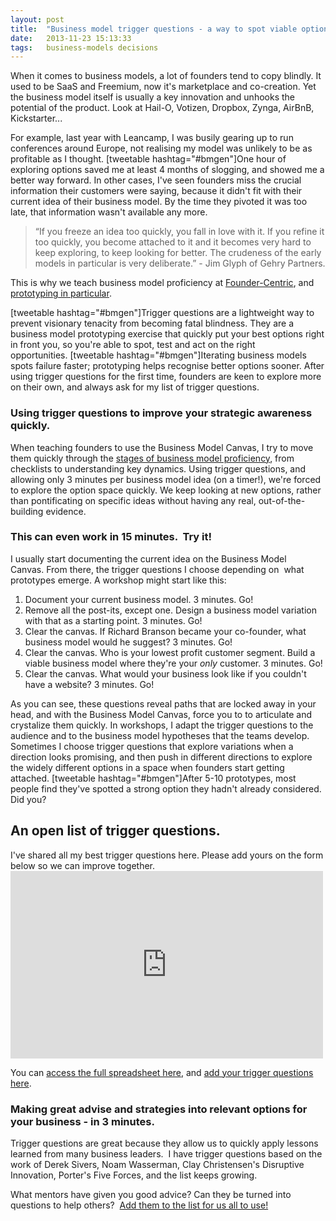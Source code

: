 ```yaml
---
layout: post
title:  "Business model trigger questions - a way to spot viable options quickly"
date:   2013-11-23 15:13:33
tags:   business-models decisions
---
```


When it comes to business models, a lot of founders tend to copy blindly. It used to be SaaS and Freemium, now it's marketplace and co-creation. Yet the business model itself is usually a key innovation and unhooks the potential of the product. Look at Hail-O, Votizen, Dropbox, Zynga, AirBnB, Kickstarter...

For example, last year with Leancamp, I was busily gearing up to run conferences around Europe, not realising my model was unlikely to be as profitable as I thought. [tweetable hashtag="#bmgen"]One hour of exploring options saved me at least 4 months of slogging, and showed me a better way forward. In other cases, I've seen founders miss the crucial information their customers were saying, because it didn't fit with their current idea of their business model. By the time they pivoted it was too late, that information wasn't available any more.
<blockquote>“If you freeze an idea too quickly, you fall in love with it. If you refine it too quickly, you become attached to it and it becomes very hard to keep exploring, to keep looking for better. The crudeness of the early models in particular is very deliberate.” - Jim Glyph of Gehry Partners.</blockquote>
This is why we teach business model proficiency at <a href="http://www.foundercentric.com">Founder-Centric</a>, and <a href="http://www.businessmodelalchemist.com/2010/09/on-business-models-prototypes-love-entrepreneurship.html">prototyping in particular</a>.

[tweetable hashtag="#bmgen"]Trigger questions are a lightweight way to prevent visionary tenacity from becoming fatal blindness. They are a business model prototyping exercise that quickly put your best options right in front you, so you're able to spot, test and act on the right opportunities. [tweetable hashtag="#bmgen"]Iterating business models spots failure faster; prototyping helps recognise better options sooner. After using trigger questions for the first time, founders are keen to explore more on their own, and always ask for my list of trigger questions.
<h3>Using trigger questions to improve your strategic awareness quickly.</h3>
When teaching founders to use the Business Model Canvas, I try to move them quickly through the <a href="http://www.businessmodelalchemist.com/2012/03/drop-your-training-wheels-competing-on-business-models.html">stages of business model proficiency</a>, from checklists to understanding key dynamics. Using trigger questions, and allowing only 3 minutes per business model idea (on a timer!), we're forced to explore the option space quickly. We keep looking at new options, rather than pontificating on specific ideas without having any real, out-of-the-building evidence.
<h3>This can even work in 15 minutes.  Try it!</h3>
I usually start documenting the current idea on the Business Model Canvas. From there, the trigger questions I choose depending on  what prototypes emerge. A workshop might start like this:
<ol>
	<li>Document your current business model. 3 minutes. Go!</li>
	<li>Remove all the post-its, except one. Design a business model variation with that as a starting point. 3 minutes. Go!</li>
	<li>Clear the canvas. If Richard Branson became your co-founder, what business model would he suggest? 3 minutes. Go!</li>
	<li>Clear the canvas. Who is your lowest profit customer segment. Build a viable business model where they're your <em>only</em> customer. 3 minutes. Go!</li>
	<li>Clear the canvas. What would your business look like if you couldn't have a website? 3 minutes. Go!</li>
</ol>
As you can see, these questions reveal paths that are locked away in your head, and with the Business Model Canvas, force you to to articulate and crystalize them quickly. In workshops, I adapt the trigger questions to the audience and to the business model hypotheses that the teams develop. Sometimes I choose trigger questions that explore variations when a direction looks promising, and then push in different directions to explore the widely different options in a space when founders start getting attached. [tweetable hashtag="#bmgen"]After 5-10 prototypes, most people find they've spotted a strong option they hadn't already considered. Did you?
<h2>An open list of trigger questions.</h2>
<div>I've shared all my best trigger questions here. Please add yours on the form below so we can improve together.</div>
<iframe src="https://docs.google.com/spreadsheet/pub?key=0Aq3IqyT9nPMBdDVKdDR0aWhOdndLQ3Q5M1BqRVp2OEE&amp;single=true&amp;gid=2&amp;output=html" frameborder="0" width="500" height="300"></iframe>

You can <a href="https://docs.google.com/spreadsheet/ccc?key=0Aq3IqyT9nPMBdDVKdDR0aWhOdndLQ3Q5M1BqRVp2OEE">access the full spreadsheet here</a>, and <a href="https://docs.google.com/a/stayconnected.me/spreadsheet/viewform?formkey=dDVKdDR0aWhOdndLQ3Q5M1BqRVp2OEE6MQ#gid=2">add your trigger questions here</a>.
<h3><strong>Making great advise and strategies into relevant options for your business - in 3 minutes.</strong></h3>
Trigger questions are great because they allow us to quickly apply lessons learned from many business leaders.  I have trigger questions based on the work of Derek Sivers, Noam Wasserman, Clay Christensen's Disruptive Innovation, Porter's Five Forces, and the list keeps growing.

What mentors have given you good advice? Can they be turned into questions to help others?  <a href="http://www.saintsal.com/business-model-trigger-questions/">Add them to the list for us all to use!</a>
